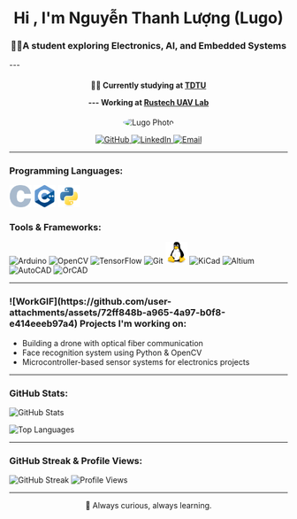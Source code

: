 <h1 align="center">Hi , I'm Nguyễn Thanh Lượng (Lugo)</h1>
<h3 align="center">👨‍💻A student exploring Electronics, AI, and Embedded Systems</h3>
</a>
</p>
---
<h4 align="center">👨‍🎓 Currently studying at <a href="https://www.tdtu.edu.vn/" target="_blank">TDTU</a> 
  </a>
</p>
---
  Working at <a href="https://rustech.dev/" target="_blank">Rustech UAV Lab</a></h4>

<p align="center">
  <img src="https://i.imgur.com/9wv5bOC.jpeg" alt="Lugo Photo" width="150" style="border-radius: 50%;"/>
</p>

<p align="center">
  <a href="https://github.com/nguyenthanhluong-lugo" target="_blank">
    <img src="https://img.shields.io/badge/GitHub-181717?style=for-the-badge&logo=github&logoColor=white" alt="GitHub"/>
  </a>
  <a href="https://linkedin.com/in/nguyenthanhluong" target="_blank">
    <img src="https://img.shields.io/badge/LinkedIn-0A66C2?style=for-the-badge&logo=linkedin&logoColor=white" alt="LinkedIn"/>
  </a>
  <a href="mailto:nguyenlugo.work@gmail.com" target="_blank">
    <img src="https://img.shields.io/badge/Email-D14836?style=for-the-badge&logo=gmail&logoColor=white" alt="Email"/>
  </a>
</p>

---

<h3 align="left"> Programming Languages:</h3>
<p align="left">
  <img src="https://raw.githubusercontent.com/devicons/devicon/master/icons/c/c-original.svg" alt="C" width="40" height="40"/>
  <img src="https://raw.githubusercontent.com/devicons/devicon/master/icons/cplusplus/cplusplus-original.svg" alt="C++" width="40" height="40"/>
  <img src="https://raw.githubusercontent.com/devicons/devicon/master/icons/python/python-original.svg" alt="Python" width="40" height="40"/>
</p>

<h3 align="left"> Tools & Frameworks:</h3>
<p align="left">
  <img src="https://cdn.worldvectorlogo.com/logos/arduino-1.svg" alt="Arduino" width="40" height="40"/>
  <img src="https://www.vectorlogo.zone/logos/opencv/opencv-icon.svg" alt="OpenCV" width="40" height="40"/>
  <img src="https://www.vectorlogo.zone/logos/tensorflow/tensorflow-icon.svg" alt="TensorFlow" width="40" height="40"/>
  <img src="https://www.vectorlogo.zone/logos/git-scm/git-scm-icon.svg" alt="Git" width="40" height="40"/>
  <img src="https://raw.githubusercontent.com/devicons/devicon/master/icons/linux/linux-original.svg" alt="Linux" width="40" height="40"/>
  <img src="https://kicad.org/img/kicadlogo.svg" alt="KiCad" width="40" height="40"/>
  <img src="https://upload.wikimedia.org/wikipedia/commons/1/12/Altium_logo.svg" alt="Altium" width="40" height="40"/>
  <img src="https://upload.wikimedia.org/wikipedia/commons/3/35/Autodesk_AutoCAD_Logo.svg" alt="AutoCAD" width="40" height="40"/>
  <img src="https://upload.wikimedia.org/wikipedia/commons/2/28/OrCAD_logo.svg" alt="OrCAD" width="40" height="40"/>
</p>

---

<h3 align="left">![WorkGIF](https://github.com/user-attachments/assets/72ff848b-a965-4a97-b0f8-e414eeeb97a4)
 Projects I'm working on:</h3>
<ul>
  <li> Building a drone with optical fiber communication</li>
  <li> Face recognition system using Python & OpenCV</li>
  <li> Microcontroller-based sensor systems for electronics projects</li>
</ul>

---

<h3 align="left"> GitHub Stats:</h3>
<p align="left">
  <img src="https://github-readme-stats.vercel.app/api?username=nguyenthanhluong-lugo&show_icons=true&theme=react" alt="GitHub Stats"/>
</p>
<p align="left">
  <img src="https://github-readme-stats.vercel.app/api/top-langs/?username=nguyenthanhluong-lugo&layout=compact&theme=react" alt="Top Languages"/>
</p>

---

<h3 align="left"> GitHub Streak & Profile Views:</h3>
<p align="left">
  <img src="https://github-readme-streak-stats.herokuapp.com/?user=nguyenthanhluong-lugo&theme=react" alt="GitHub Streak"/>
  <img src="https://komarev.com/ghpvc/?username=nguyenthanhluong-lugo&style=flat-square&color=blue" alt="Profile Views"/>
</p>

---

<p align="center">🌟 Always curious, always learning.</p>
